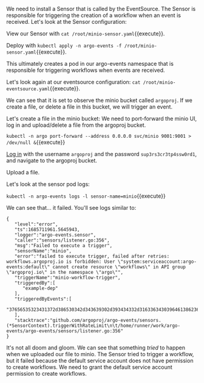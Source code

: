 We need to install a Sensor that is called by the EventSource. The Sensor is responsible for triggering the creation of a workflow when an event is received. Let's look at the Sensor configuration:

View our Sensor with `cat /root/minio-sensor.yaml`{{execute}}.

Deploy with `kubectl apply -n argo-events -f /root/minio-sensor.yaml`{{execute}}.

This ultimately creates a pod in our argo-events namespace that is responsible for triggering workflows when events are received.

Let's look again at our eventsource configuration:
`cat /root/minio-eventsource.yaml`{{execute}}.

We can see that it is set to observe the minio bucket called `argoproj`. If we create a file, or delete a file in this bucket, we will trigger an event.

Let's create a file in the minio bucket:
We need to port-forward the minio UI, log in and upload/delete a file from the argoproj bucket.

`kubectl -n argo port-forward --address 0.0.0.0 svc/minio 9001:9001 > /dev/null &`{{execute}}

[Log in]({{TRAFFIC_HOST1_9001}}) with the username `argoproj` and the password `sup3rs3cr3tp4ssw0rd1`, and navigate to the argoproj bucket.

Upload a file.


Let's look at the sensor pod logs:

`kubectl -n argo-events logs -l sensor-name=minio`{{execute}}


We can see that... it failed. You'll see logs similar to:

```
{
   "level":"error",
   "ts":1685711961.5645943,
   "logger":"argo-events.sensor",
   "caller":"sensors/listener.go:356",
   "msg":"Failed to execute a trigger",
   "sensorName":"minio",
   "error":"failed to execute trigger, failed after retries: workflows.argoproj.io is forbidden: User \"system:serviceaccount:argo-events:default\" cannot create resource \"workflows\" in API group \"argoproj.io\" in the namespace \"argo\"",
   "triggerName":"minio-workflow-trigger",
   "triggeredBy":[
      "example-dep"
   ],
   "triggeredByEvents":[
      "37656535323431372d386530342d343639302d393434332d316336343039646138623631"
   ],
   "stacktrace":"github.com/argoproj/argo-events/sensors.(*SensorContext).triggerWithRateLimit\n\t/home/runner/work/argo-events/argo-events/sensors/listener.go:356"
}
```

It's not all doom and gloom. We can see that something *tried* to happen when we uploaded our file to minio. The Sensor tried to trigger a workflow, but it failed because the default service account does not have permission to create workflows. We need to grant the default service account permission to create workflows.
